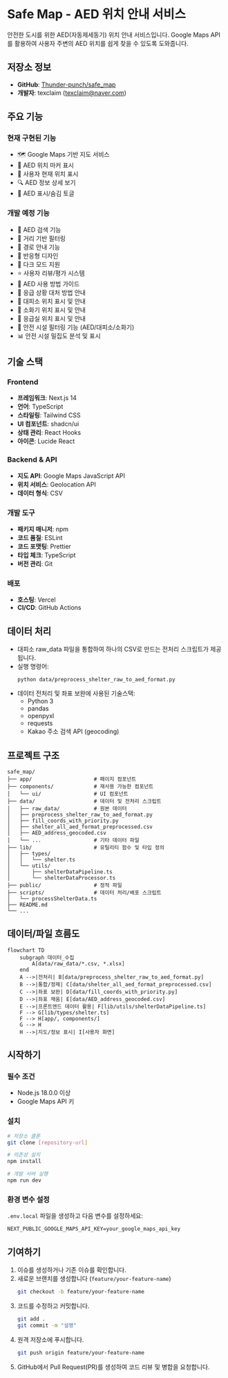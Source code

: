 # Safe Map - AED 위치 안내 서비스

안전한 도시를 위한 AED(자동제세동기) 위치 안내 서비스입니다. Google Maps API를 활용하여 사용자 주변의 AED 위치를 쉽게 찾을 수 있도록 도와줍니다.

## 저장소 정보

- **GitHub**: [Thunder-punch/safe_map](https://github.com/Thunder-punch/safe_map)
- **개발자**: texclaim (texclaim@naver.com)

## 주요 기능

### 현재 구현된 기능
- 🗺️ Google Maps 기반 지도 서비스
- 📍 AED 위치 마커 표시
- 👤 사용자 현재 위치 표시
- 🔍 AED 정보 상세 보기
- 🎯 AED 표시/숨김 토글

### 개발 예정 기능
- 🔎 AED 검색 기능
- 📏 거리 기반 필터링
- 🚶 경로 안내 기능
- 📱 반응형 디자인
- 🌙 다크 모드 지원
- ⭐ 사용자 리뷰/평가 시스템
- 📝 AED 사용 방법 가이드
- 🚨 응급 상황 대처 방법 안내
- 🏃 대피소 위치 표시 및 안내
- 🧯 소화기 위치 표시 및 안내
- 🏥 응급실 위치 표시 및 안내
- 🎯 안전 시설 필터링 기능 (AED/대피소/소화기)
- 📊 안전 시설 밀집도 분석 및 표시

## 기술 스택

### Frontend
- **프레임워크**: Next.js 14
- **언어**: TypeScript
- **스타일링**: Tailwind CSS
- **UI 컴포넌트**: shadcn/ui
- **상태 관리**: React Hooks
- **아이콘**: Lucide React

### Backend & API
- **지도 API**: Google Maps JavaScript API
- **위치 서비스**: Geolocation API
- **데이터 형식**: CSV

### 개발 도구
- **패키지 매니저**: npm
- **코드 품질**: ESLint
- **코드 포맷팅**: Prettier
- **타입 체크**: TypeScript
- **버전 관리**: Git

### 배포
- **호스팅**: Vercel
- **CI/CD**: GitHub Actions

## 데이터 처리

- 대피소 raw_data 파일을 통합하여 하나의 CSV로 만드는 전처리 스크립트가 제공됩니다.
- 실행 명령어:
  ```
  python data/preprocess_shelter_raw_to_aed_format.py
  ```
- 데이터 전처리 및 좌표 보완에 사용된 기술스택:
  - Python 3
  - pandas
  - openpyxl
  - requests
  - Kakao 주소 검색 API (geocoding)

## 프로젝트 구조

```
safe_map/
├── app/                    # 페이지 컴포넌트
├── components/             # 재사용 가능한 컴포넌트
│   └── ui/                 # UI 컴포넌트
├── data/                   # 데이터 및 전처리 스크립트
│   ├── raw_data/           # 원본 데이터
│   ├── preprocess_shelter_raw_to_aed_format.py
│   ├── fill_coords_with_priority.py
│   ├── shelter_all_aed_format_preprocessed.csv
│   ├── AED_address_geocoded.csv
│   └── ...                 # 기타 데이터 파일
├── lib/                    # 유틸리티 함수 및 타입 정의
│   ├── types/
│   │   └── shelter.ts
│   └── utils/
│       ├── shelterDataPipeline.ts
│       └── shelterDataProcessor.ts
├── public/                 # 정적 파일
├── scripts/                # 데이터 처리/배포 스크립트
│   └── processShelterData.ts
├── README.md
└── ...
```

## 데이터/파일 흐름도

```mermaid
flowchart TD
    subgraph 데이터_수집
        A[data/raw_data/*.csv, *.xlsx]
    end
    A -->|전처리| B[data/preprocess_shelter_raw_to_aed_format.py]
    B -->|통합/정제| C[data/shelter_all_aed_format_preprocessed.csv]
    C -->|좌표 보완| D[data/fill_coords_with_priority.py]
    D -->|좌표 채움| E[data/AED_address_geocoded.csv]
    E -->|프론트엔드 데이터 활용| F[lib/utils/shelterDataPipeline.ts]
    F --> G[lib/types/shelter.ts]
    F --> H[app/, components/]
    G --> H
    H -->|지도/정보 표시| I[사용자 화면]
```

## 시작하기

### 필수 조건
- Node.js 18.0.0 이상
- Google Maps API 키

### 설치
```bash
# 저장소 클론
git clone [repository-url]

# 의존성 설치
npm install

# 개발 서버 실행
npm run dev
```

### 환경 변수 설정
`.env.local` 파일을 생성하고 다음 변수를 설정하세요:
```
NEXT_PUBLIC_GOOGLE_MAPS_API_KEY=your_google_maps_api_key
```

## 기여하기

1. 이슈를 생성하거나 기존 이슈를 확인합니다.
2. 새로운 브랜치를 생성합니다 (`feature/your-feature-name`)
   ```bash
   git checkout -b feature/your-feature-name
   ```
3. 코드를 수정하고 커밋합니다.
   ```bash
   git add .
   git commit -m "설명"
   ```
4. 원격 저장소에 푸시합니다.
   ```bash
   git push origin feature/your-feature-name
   ```
5. GitHub에서 Pull Request(PR)를 생성하여 코드 리뷰 및 병합을 요청합니다.